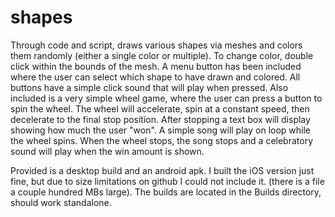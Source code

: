 # shapes

Through code and script, draws various shapes via meshes and colors them randomly (either a single color or multiple).
  To change color, double click within the bounds of the mesh.
  A menu button has been included where the user can select which shape to have drawn and colored.
  All buttons have a simple click sound that will play when pressed.
Also included is a very simple wheel game, where the user can press a button to spin the wheel.
  The wheel will accelerate, spin at a constant speed, then decelerate to the final stop position.
  After stopping a text box will display showing how much the user "won".
  A simple song will play on loop while the wheel spins.
  When the wheel stops, the song stops and a celebratory sound will play when the win amount is shown.
  
Provided is a desktop build and an android apk.  I built the iOS version just fine, but due to size limitations on github I could not include it. (there is a file a couple hundred MBs large).
The builds are located in the Builds directory, should work standalone.
